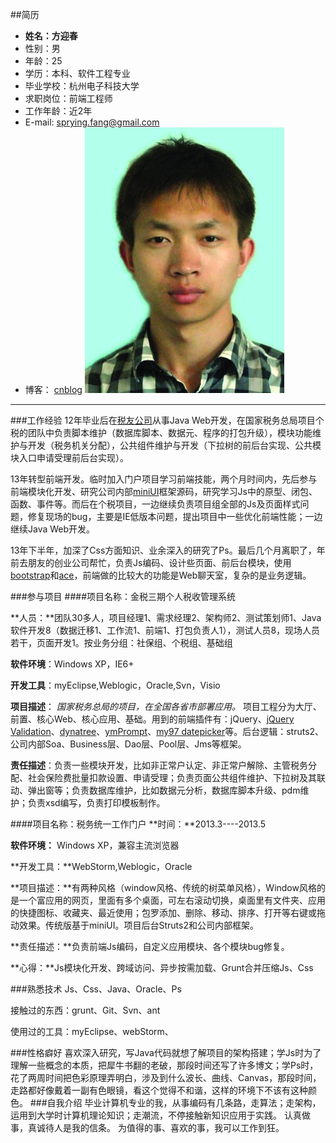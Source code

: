 ##简历
* **姓名：方迎春**
* 性别：男
* 年龄：25
* 学历：本科、软件工程专业
* 毕业学校：杭州电子科技大学
* 求职岗位：前端工程师
* 工作年龄：近2年
* E-mail: <sprying.fang@gmail.com>
* 博客： [cnblog](http://www.cnblogs.com/sprying/)
 ![avatar](/assets/images/avatar2.jpg)

----------------------------------
###工作经验
12年毕业后在[税友公司](http://www.servyou.com.cn/)从事Java Web开发，在国家税务总局项目个税的团队中负责脚本维护（数据库脚本、数据元、程序的打包升级），模块功能维护与开发（税务机关分配），公共组件维护与开发（下拉树的前后台实现、公共模块入口申请受理前后台实现）。

13年转型前端开发。临时加入门户项目学习前端技能，两个月时间内，先后参与前端模块化开发、研究公司内部[miniUI](http://www.miniui.com/)框架源码，研究学习Js中的原型、闭包、函数、事件等。而后在个税项目，一边继续负责项目组全部的Js及页面样式问题，修复现场的bug，主要是IE低版本问题，提出项目中一些优化前端性能；一边继续Java Web开发。

13年下半年，加深了Css方面知识、业余深入的研究了Ps。最后几个月离职了，年前去朋友的创业公司帮忙，负责Js编码、设计些页面、前后台模块，使用[bootstrap](http://www.bootcss.com/)和[ace](http://198.74.61.72/themes/preview/ace/)，前端做的比较大的功能是Web聊天室，复杂的是业务逻辑。

###参与项目
####项目名称：金税三期个人税收管理系统
 


**人员：**团队30多人，项目经理1、需求经理2、架构师2、测试策划师1、Java软件开发8（数据迁移1、工作流1、前端1、打包负责人1），测试人员8，现场人员若干，页面开发1。按业务分组：社保组、个税组、基础组


**软件环境**：Windows XP，IE6+


**开发工具**：myEclipse,Weblogic，Oracle,Svn，Visio

**项目描述**：
*国家税务总局的项目，在全国各省市部署应用。*
项目工程分为大厅、前置、核心Web、核心应用、基础。用到的前端插件有：jQuery、[jQuery Validation](http://jqueryvalidation.org/)、[dynatree](https://code.google.com/p/dynatree/)、[ymPrompt](https://github.com/yemoo/ymPrompt)、[my97 datepicker](http://www.my97.net/dp/demo/index.htm)等。后台逻辑：struts2、公司内部Soa、Business层、Dao层、Pool层、Jms等框架。

**责任描述**：负责一些模块开发，比如非正常户认定、非正常户解除、主管税务分配、社会保险费批量扣款设置、申请受理；负责页面公共组件维护、下拉树及其联动、弹出窗等；负责数据库维护，比如数据元分析，数据库脚本升级、pdm维护；负责xsd编写，负责打印模板制作。

####项目名称：税务统一工作门户
**时间：**2013.3----2013.5


**软件环境：** Windows XP，兼容主流浏览器


**开发工具：**WebStorm,Weblogic，Oracle


**项目描述：**有两种风格（window风格、传统的树菜单风格），Window风格的是一个富应用的网页，里面有多个桌面，可左右滚动切换，桌面里有文件夹、应用的快捷图标、收藏夹、最近使用；包罗添加、删除、移动、排序、打开等右键或拖动效果。传统版基于miniUI。项目后台Struts2和公司内部框架。


**责任描述：**负责前端Js编码，自定义应用模块、各个模块bug修复。


**心得：**Js模块化开发、跨域访问、异步按需加载、Grunt合并压缩Js、Css


###熟悉技术
Js、Css、Java、Oracle、Ps

接触过的东西：grunt、Git、Svn、ant

使用过的工具：myEclipse、webStorm、


###性格癖好
喜欢深入研究，写Java代码就想了解项目的架构搭建；学Js时为了理解一些概念的本质，把犀牛书翻的老破，那段时间还写了许多博文；学Ps时，花了两周时间把色彩原理弄明白，涉及到什么波长、曲线、Canvas，那段时间，走路都好像戴着一副有色眼镜，看这个觉得不和谐，这样的环境下不该有这种颜色。
###自我介绍
毕业计算机专业的我，从事编码有几条路，走算法；走架构，运用到大学时计算机理论知识；走潮流，不停接触新知识应用于实践。
认真做事，真诚待人是我的信条。
为值得的事、喜欢的事，我可以工作到狂。